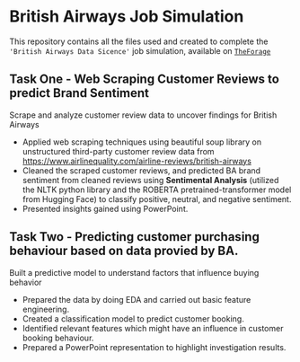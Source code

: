 # British Airways Job Simulation

This repository contains all the files used and created to complete the `'British Airways Data Sicence'` job simulation, available on  <a href=https://www.theforage.com> `TheForage`</a> 

## Task One - Web Scraping Customer Reviews to predict Brand Sentiment

Scrape and analyze customer review data to uncover findings for British Airways
- Applied web scraping techniques using beautiful soup library on unstructured third-party customer review data from https://www.airlinequality.com/airline-reviews/british-airways
- Cleaned the scraped customer reviews, and predicted BA brand sentiment from cleaned reviews using **Sentimental Analysis** (utilized the NLTK python library and the ROBERTA pretrained-transformer model from Hugging Face) to classify positive, neutral, and negative sentiment.
- Presented insights gained using PowerPoint.


## Task Two - Predicting customer purchasing behaviour based on data provied by BA.

Built a predictive model to understand factors that influence buying behavior
- Prepared the data by doing EDA and carried out basic feature engineering.
- Created a classification model to predict customer booking. 
- Identified relevant features which might have an influence in customer booking behaviour.  
- Prepared a PowerPoint representation to highlight investigation results.

